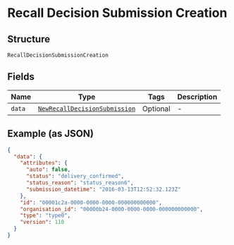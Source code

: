
# Recall Decision Submission Creation

## Structure

`RecallDecisionSubmissionCreation`

## Fields

| Name | Type | Tags | Description |
|  --- | --- | --- | --- |
| `data` | [`NewRecallDecisionSubmission`](../../doc/models/new-recall-decision-submission.md) | Optional | - |

## Example (as JSON)

```json
{
  "data": {
    "attributes": {
      "auto": false,
      "status": "delivery_confirmed",
      "status_reason": "status_reason6",
      "submission_datetime": "2016-03-13T12:52:32.123Z"
    },
    "id": "00001c2a-0000-0000-0000-000000000000",
    "organisation_id": "00000b24-0000-0000-0000-000000000000",
    "type": "type0",
    "version": 110
  }
}
```

